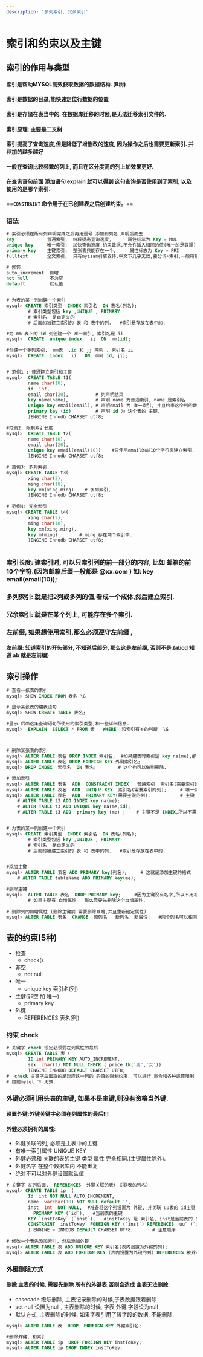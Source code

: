 ```yaml
---
description: '多列索引, 冗余索引'
---
```


# 索引和约束以及主键

## 索引的作用与类型

#### 索引是帮助MYSQL高效获取数据的数据结构. \(B树\)

#### 索引是数据的目录,能快速定位行数据的位置

#### 索引是存储在表当中的.  在数据库迁移的时候,是无法迁移索引文件的.

#### 索引原理: 主要是二叉树 

#### 索引提高了查询速度,但是降低了增删改的速度, 因为操作之后也需要更新索引.  并非加的越多越好

#### 一般在查询比较频繁的列上, 而且在区分度高的列上加效果更好.

#### 在查询语句前面 添加语句  explain  就可以得到 这句查询是否使用到了索引, 以及使用的是哪个索引.

==**`CONSTRAINT` 命令用于在已创建表之后创建约束。**==

### 语法

```sql
# 索引必须在所有列声明完成之后再用逗号 添加到列名 声明后面去.
key            普通索引;  纯粹提高查询速度,      属性标示为 Key = MUL 
unique key     唯一索引;  加快查询速度,约束数据,不允许插入相同的值(唯一的是数据). 属性标示为 Key = UNI  
primary key    主键索引;  整张表只能存在一个,     属性标志为 Key = PRI
fulltext       全文索引;  只有myisam引擎支持.中文下几乎无效,要分词+索引,一般用第三方解决方案, 如sphinx 

# 修饰:
auto_increment  自增
not null        不为空
default         默认值


# 为表的某一列创建一个索引
mysql> CREATE 索引类型  INDEX 索引名  ON 表名(列名);
        # 索引类型包括 key ,UNIQUE , PRIMARY 
        # 索引名  是自定义的
        # 后面的被建立索引的 表 和 表中的列.   #索引是存放在表中的.

#为 mm 表下的 id 列创建一个 唯一索引, 索引名是 ii
mysql>  CREATE  unique index   ii  ON  mm(id);

#创建一个多列索引,  mm表  ,id 和 jj 两列 , 索引名 ii
mysql>  CREATE  index   ii   ON  mm( id, jj);


# 范例1 : 普通建立索引和主键
mysql>  CREATE TABLE t1(
        name char(10),
        id  int,
        email char(20),          # 列声明结束
        key name(name),          # 声明 name 为普通索引, name 是索引名
        unique key email(email), # 声明email 为 唯一索引, 并且约束这个列的数据.
        primary key (id)         # 声明 id 为 这个表的 主键,
        )ENGINE Innodb CHARSET utf8;

#范例2: 限制索引长度
mysql>  CREATE TABLE t2(
        name char(10),
        email char(20),
        unique key email(email(10))    #只使用email的前10个字符来建立索引. 与email本身长度无关
        )ENGINE Innodb CHARSET utf8;    
        
# 范例3: 多列索引
mysql> CREATE TABLE t3(
        xing char(2),
        ming char(10),
        key xm(xing,ming)    # 多列索引,
        )ENGINE Innodb CHARSET utf8;
        
# 范例4: 冗余索引
mysql> CREATE TABLE t4(
        xing char(2),
        ming char(10),
        key xm(xing,ming),
        key m(ming)        # ming 存在两个索引中.
        )ENGINE Innodb CHARSET utf8;
        
```

### 索引长度: 建索引时, 可以只索引列的前一部分的内容, 比如 邮箱的前10个字符.\(因为邮箱后缀一般都是 @xx.com \)  如: key email\(email\(10\)\);

### 多列索引:  就是把2列或多列的值,看成一个成体,然后建立索引.

### 冗余索引:  就是在某个列上, 可能存在多个索引.

### 左前缀, 如果想使用索引,那么必须遵守左前缀 ,

#### 左前缀: 知道索引的开头部分, 不知道后部分, 那么这是左前缀,  否则不是.\(abcd 知道 ab  就是左前缀\)

## 索引操作

```sql
# 查看一张表的索引
mysql> SHOW INDEX FROM 表名 \G

# 显示某张表的建表语句
mysql> SHOW CREATE TABLE 表名;

#显示 后面这条查询语句所使用的索引类型,和一些详细信息.
mysql>  EXPLAIN  SELECT * FROM 表   WHERE  和索引有关的判断  \G



# 删除某张表的索引
mysql> ALTER TABLE 表名 DROP INDEX 索引名;  #如果建表时索引是 key na(me),那么这里就写na
mysql> ALTER TABLE 表名 DROP FOREIGN KEY 外键索引名; 
mysql> DROP INDEX  索引名  ON 表名;        # 这个也可以做到删除.

# 添加索引
mysql> ALTER TABLE 表名  ADD  CONSTRAINT INDEX   普通索引  索引名(需要索引的列); # 普通索引 
mysql> ALTER TABLE 表名  ADD  UNIQUE KEY  索引名(需要索引的列);     # 唯一索引
mysql> ALTER TABLE 表名  ADD  PRIMARY KEY(需要主键的列);           # 主键
    # ALTER TABLE t3 ADD INDEX key na(me);
    # ALTER TABLE t3 ADD UNIQUE key na(me,id);
    # ALTER TABLE t3 ADD  primary key (me) ;    # 主键不是 INDEX,所以不需要添加


# 为表的某一列创建一个索引
mysql> CREATE 索引类型  INDEX 索引名  ON 表名(列名);
        # 索引类型包括 key ,UNIQUE , PRIMARY 
        # 索引名  是自定义的
        # 后面的被建立索引的 表 和 表中的列.   #索引是存放在表中的.


#添加主键
mysql> ALTER TABLE 表名 ADD PRIMARY key(列名);     # 这就是添加主键的格式
    # ALTER TABLE tableName ADD PRIMARY key(me);

#删除主键
mysql>  ALTER TABLE 表名  DROP PRIMARY key;     #因为主键没有名字,所以不用写
        # 如果主键有 自增属性   那么需要先删除这个自增属性.
    
# 删除列的自增属性 (删除主键前 需要删除自增,并且重新给定属性)
mysql> ALTER TABLE 表名  CHANGE  原列名   新列名  新属性;   #两个列名可以相同
```

## 表的约束\(5种\)

* 检查 
  * check\(\)
* 非空  
  * not null
* 唯一 
  *  unique  key 索引名\(列\)
* 主健\(非空 加 唯一\)    
  * primary key 
* 外键   
  * REFERENCES 表名\(列\)

### 约束  check 

```sql
# 关键字 check 设定必须要在列属性的最后
mysql> CREATE TABLE 表 (
        ID int PRIMARY KEY AUTO_INCREMENT,
        sex  char(1) NOT NULL CHECK ( price IN('男','女')) 
        )ENGINE INNODB DEFAULT CHARSET UTF8;
#  check 关键字后面跟的是对应这一列的 的值的限制约束, 可以进行 集合和各种运算限制
# 目前mysql 下 无效.
```

### 外键必须引用头表的主键,  如果不是主键,则没有资格当外键.

#### 设置外键:外键关键字必须在列属性的最后!!!

#### 外健必须拥有的属性:   

* 外健关联的列, 必须是主表中的主键
* 有唯一索引属性  UNIQUE KEY 
* 外健必须和 关联的表的主键  类型 属性  完全相同.\(主键属性除外\).
* 外健名字  在整个数据库内 不能重复
* 绝对不可以对外健设置默认值

```sql
# 关键字 在列后面,  REFERENCES  外键关联的表( 关联表的列名)
mysql> CREATE TABLE ip  (
        Id  int NOT NULL AUTO_INCREMENT, 
        name  varchar(10) NOT NULL default '', 
        inst  int  NOT NULL,  #准备将这个列设置为 外键, 并关联 uu表的 id主键 列
	      PRIMARY KEY (`id`),   #当前表的主键
        KEY `instToKey` (`inst`),   #instToKey 是 索引名, inst是当前表的 列名
        CONSTRAINT `instToKey` FOREIGN KEY (`inst`) REFERENCES `uu` (`id`)
        ) ENGINE = INNODB DEFAULT CHARSET UTF8;       # 注意顺序
        
# 修改一个表先添加索引, 然后添加外键
mysql> ALTER TABLE 表 ADD UNIQUE KEY 索引名(表内设置为外键的列);
mysql> ALTER TABLE 表 ADD FOREIGN KEY (表内设置为外键的列) REFERENCES 被外键的表 (被外键的表列 );
```

### 外键删除方式

#### 删除 主表的时候, 需要先删除 所有的外键表.否则会造成 主表无法删除.

* casecade  级联删除, 主表记录删除的时候,子表数据跟着删除
* set null   设置为null  ,  主表删除的时候,  字表 外键 字段设为null
* 默认方式,  主表删除的时候, 如果字表引用了该字段的数据, 不能删除.

```sql
mysql> ALTER TABLE 表  DROP  FOREIGN KEY 外健索引名;

#删除外键, 和索引
mysql> ALTER TABLE ip  DROP FOREIGN KEY instToKey;
mysql> ALTER TABLE ip DROP INDEX instToKey;
```

